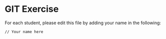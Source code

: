 # GIT Exercise

For each student, please edit this file by adding your name in the following:

```
// Your name here
```